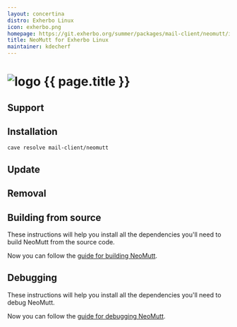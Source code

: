 ```yaml
---
layout: concertina
distro: Exherbo Linux
icon: exherbo.png
homepage: https://git.exherbo.org/summer/packages/mail-client/neomutt/index.html
title: NeoMutt for Exherbo Linux
maintainer: kdecherf
---
```


# ![logo](/images/distros/{{page.icon}}) {{ page.title }}

## Support <a id="support"></a>

## Installation <a id="install"></a>

```
cave resolve mail-client/neomutt
```

## Update <a id="update"></a>

## Removal <a id="remove"></a>

## Building from source <a id="build"></a>

These instructions will help you install all the dependencies you'll need to
build NeoMutt from the source code.

Now you can follow the [guide for building NeoMutt](/dev/build).

## Debugging <a id="debug"></a>

These instructions will help you install all the dependencies you'll need to
debug NeoMutt.

Now you can follow the [guide for debugging NeoMutt](../dev/build/debug).

